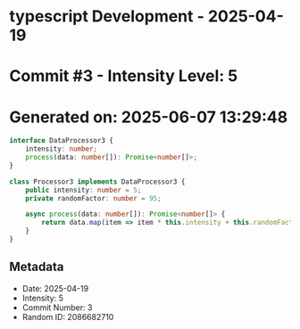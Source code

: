 ﻿# typescript Development - 2025-04-19
# Commit #3 - Intensity Level: 5
# Generated on: 2025-06-07 13:29:48
```typescript
interface DataProcessor3 {
    intensity: number;
    process(data: number[]): Promise<number[]>;
}

class Processor3 implements DataProcessor3 {
    public intensity: number = 5;
    private randomFactor: number = 95;

    async process(data: number[]): Promise<number[]> {
        return data.map(item => item * this.intensity + this.randomFactor);
    }
}
```
## Metadata
- Date: 2025-04-19
- Intensity: 5
- Commit Number: 3
- Random ID: 2086682710
